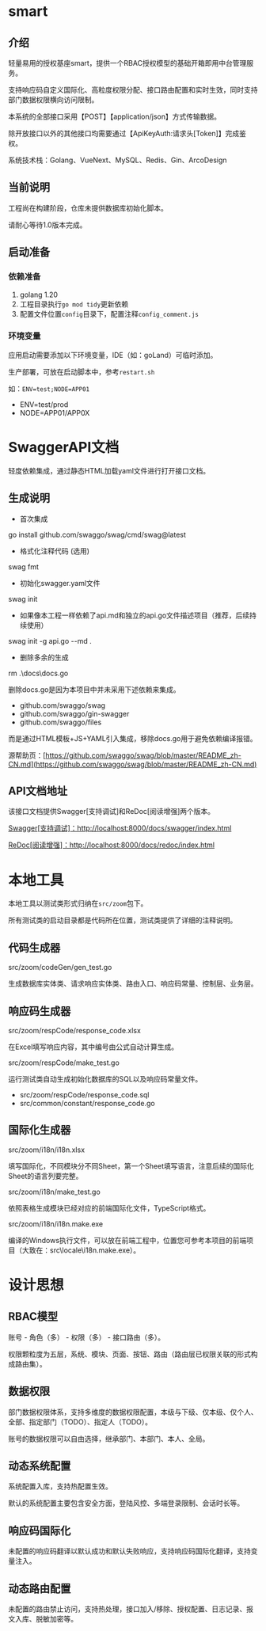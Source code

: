 # smart

## 介绍

轻量易用的授权基座smart，提供一个RBAC授权模型的基础开箱即用中台管理服务。

支持响应码自定义国际化、高粒度权限分配、接口路由配置和实时生效，同时支持部门数据权限横向访问限制。

本系统的全部接口采用【POST】【application/json】方式传输数据。

除开放接口以外的其他接口均需要通过【ApiKeyAuth:请求头[Token]】完成鉴权。

系统技术栈：Golang、VueNext、MySQL、Redis、Gin、ArcoDesign

## 当前说明

工程尚在构建阶段，仓库未提供数据库初始化脚本。

请耐心等待1.0版本完成。

## 启动准备

### 依赖准备

1. golang 1.20
2. 工程目录执行`go mod tidy`更新依赖
3. 配置文件位置`config`目录下，配置注释`config_comment.js`

### 环境变量

应用启动需要添加以下环境变量，IDE（如：goLand）可临时添加。

生产部署，可放在启动脚本中，参考`restart.sh`

如：`ENV=test;NODE=APP01`

- ENV=test/prod
- NODE=APP01/APP0X

# SwaggerAPI文档

轻度依赖集成，通过静态HTML加载yaml文件进行打开接口文档。

## 生成说明

- 首次集成

go install github.com/swaggo/swag/cmd/swag@latest

- 格式化注释代码 (选用)

swag fmt

- 初始化swagger.yaml文件

swag init

- 如果像本工程一样依赖了api.md和独立的api.go文件描述项目（推荐，后续持续使用）

swag init -g api.go --md .

- 删除多余的生成

rm .\docs\docs.go

删除docs.go是因为本项目中并未采用下述依赖来集成。

- github.com/swaggo/swag
- github.com/swaggo/gin-swagger
- github.com/swaggo/files

而是通过HTML模板+JS+YAML引入集成，移除docs.go用于避免依赖编译报错。

源帮助页：[https://github.com/swaggo/swag/blob/master/README_zh-CN.md](https://github.com/swaggo/swag/blob/master/README_zh-CN.md)

## API文档地址

该接口文档提供Swagger[支持调试]和ReDoc[阅读增强]两个版本。

[Swagger[支持调试]：http://localhost:8000/docs/swagger/index.html](http://localhost:8000/docs/swagger/index.html) 

[ReDoc[阅读增强]：http://localhost:8000/docs/redoc/index.html](http://localhost:8000/docs/redoc/index.html)


# 本地工具

本地工具以测试类形式归纳在`src/zoom`包下。

所有测试类的启动目录都是代码所在位置，测试类提供了详细的注释说明。

## 代码生成器

src/zoom/codeGen/gen_test.go

生成数据库实体类、请求响应实体类、路由入口、响应码常量、控制层、业务层。

## 响应码生成器

src/zoom/respCode/response_code.xlsx

在Excel填写响应内容，其中编号由公式自动计算生成。

src/zoom/respCode/make_test.go

运行测试类自动生成初始化数据库的SQL以及响应码常量文件。

- src/zoom/respCode/response_code.sql
- src/common/constant/response_code.go

## 国际化生成器

src/zoom/i18n/i18n.xlsx

填写国际化，不同模块分不同Sheet，第一个Sheet填写语言，注意后续的国际化Sheet的语言列要完整。

src/zoom/i18n/make_test.go

依照表格生成模块已经对应的前端国际化文件，TypeScript格式。

src/zoom/i18n/i18n.make.exe

编译的Windows执行文件，可以放在前端工程中，位置您可参考本项目的前端项目（大致在：src\locale\i18n.make.exe）。

# 设计思想

## RBAC模型

账号 - 角色（多） - 权限（多） - 接口路由（多）。

权限颗粒度为五层，系统、模块、页面、按钮、路由（路由层已权限关联的形式构成路由集）。

## 数据权限

部门数据权限体系，支持多维度的数据权限配置，本级与下级、仅本级、仅个人、全部、指定部门（TODO）、指定人（TODO）。

账号的数据权限可以自由选择，继承部门、本部门、本人、全局。

## 动态系统配置

系统配置入库，支持热配置生效。

默认的系统配置主要包含安全方面，登陆风控、多端登录限制、会话时长等。

## 响应码国际化

未配置的响应码翻译以默认成功和默认失败响应，支持响应码国际化翻译，支持变量注入。

## 动态路由配置

未配置的路由禁止访问，支持热处理，接口加入/移除、授权配置、日志记录、报文入库、脱敏加密等。

